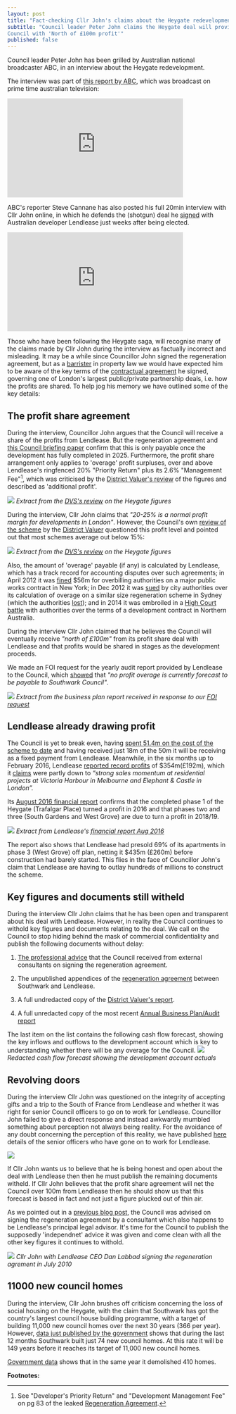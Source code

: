 ```yaml
---
layout: post
title: "Fact-checking Cllr John's claims about the Heygate redevelopment"
subtitle: "Council leader Peter John claims the Heygate deal will provide the 
Council with 'North of £100m profit'"
published: false
---
```

Council leader Peter John has been grilled by Australian national broadcaster 
ABC, in an interview about the Heygate redevelopment.

The interview was part of [this report by 
ABC](http://www.abc.net.au/news/2016-11-11/homes-for-profit-not-people./8019560), 
which was broadcast on prime time australian television:

<iframe width="400" height="225" 
src="https://www.youtube.com/embed/3ZrDvxOAV5A" align="center" frameborder="0" 
allowfullscreen></iframe>

ABC's reporter Steve Cannane has also posted his full 20min interview with Cllr John online, in which he defends the (shotgun) deal he [signed](http://www.london-se1.co.uk/news/view/4712) with Australian developer Lendlease just weeks after being elected.

<iframe width="400" height="225" 
src="https://www.youtube.com/embed/gq_QpqIArGg" align="center" frameborder="0" 
allowfullscreen></iframe>

Those who have been following the Heygate saga, will recognise many of the claims made by Cllr John during the interview as factually incorrect and misleading. It may be a while since Councillor John signed the regeneration agreement, but as a [barrister](http://fivepaper.com/profiles/peter-john/) in property law we would have expected him to be aware of the key terms of the [contractual agreement](https://southwarknotes.files.wordpress.com/2013/02/ra.pdf) he signed, governing one of London's largest public/private partnership deals, i.e. how the profits are shared.
To help jog his memory we have outlined some of the key details:


## The profit share agreement
During the interview, Councillor John argues that the Council will receive a share of the profits from Lendlease. But the regeneration agreement and [this Council briefing paper](/img/heygate_disposal_briefing.pdf) confirm that this is only payable once the development has fully completed in 2025. Furthermore, the profit share arrangement only applies to 'overage' profit surpluses, over and above Lendlease's ringfenced 20% "Priority Return" plus its 2.6% "Management Fee"[^1], which was criticised by the [District Valuer's review](http://crappistmartin.github.io/images/DVSreport_HeygateOutline.pdf) of the figures and described as 'additional profit'.

![](/img/DVSreport_managementfee.png)
*Extract from the [DVS's review](http://crappistmartin.github.io/images/DVSreport_HeygateOutline.pdf) on the Heygate figures*

During the interview, Cllr John claims that _"20-25% is a normal profit margin for developments in London"_. However, the Council's own [review of the scheme](http://crappistmartin.github.io/images/DVSreport_HeygateOutline.pdf) by the [District Valuer](https://www.gov.uk/government/organisations/district-valuer-services-dvs/about) questioned this profit level and pointed out that most schemes average out below 15%:

![](/img/DVSacceptablereturn.png)
*Extract from the [DVS's review](http://crappistmartin.github.io/images/DVSreport_HeygateOutline.pdf) on the Heygate figures*

Also, the amount of 'overage' payable (if any) is calculated by Lendlease, which has a track record for accounting disputes over such agreements; in April 2012 it was [fined](http://www.nytimes.com/2012/04/25/nyregion/lend-lease-expected-to-admit-to-fraud-scheme.html) $56m for overbilling authorities on a major public works contract in New York; in Dec 2012 it was [sued](http://www.smh.com.au/nsw/valuation-dispute-poses-threat-to-1b-return-from-barangaroo-20121206-2ay9e.html) by city authorities over its calculation of overage on a similar size regeneration scheme in Sydney (which the authorities [lost](http://www.smh.com.au/nsw/barangaroo-public-works-in-doubt-after-government-loses-court-battle-with-lend-lease-20140821-106lke.html)); and in 2014 it was embroiled in a [High Court battle](http://www.pitcher.com.au/news/lend-lease-decision-impact-property-development-arrangements) with authorities over the terms of a development contract in Northern Australia.

During the interview Cllr John claimed that he believes the Council will eventually receive _"north of £100m"_ from its profit share deal with Lendlease and that profits would be shared in stages as the development proceeds.

We made an FOI request for the yearly audit report provided by Lendlease to the Council, which [showed](http://35percent.org/2016-05-11-no-profit-share-the-true-value-of-the-heygate-regeneration/) that _"no profit overage is currently forecast to be payable to Southwark Council"_.

![](http://35percent.org/img/ElephantParkBusinessPlanFeb2016.png)
*Extract from the business plan report received in response to our [FOI request](https://www.whatdotheyknow.com/request/heygate_estate_regeneration_annu)*


## Lendlease already drawing profit
The Council is yet to break even, having [spent 51.4m on the cost of the scheme to date](http://35percent.org/heygate-regeneration-faq/#decant-costs) and having received just 18m of the 50m it will be receiving as a fixed payment from Lendlease. Meanwhile, in the six months up to February 2016, Lendlease [reported record profits](http://www.afr.com/real-estate/commercial/lendlease-firsthalf-net-profit-rises-121pc-to-354-million-20160216-gmvxux) of $354m(£192m), which it [claims](http://www.smh.com.au/business/property/lendlease-reports-a-3538-million-profit-20160216-gmvo2z.html) were partly down to _“strong sales momentum at residential projects at Victoria Harbour in Melbourne and Elephant & Castle in London”._

Its [August 2016 financial report](/img/LLfinancialreport_aug2016.pdf) confirms that the completed phase 1 of the Heygate (Trafalgar Place) turned a profit in 2016 and that phases two and three (South Gardens and West Grove) are due to turn a profit in 2018/19.

![](/img/llprofitprofile.png)
*Extract from Lendlease's [financial report Aug 2016](/img/LLfinancialreport_aug2016.pdf)*

The report also shows that Lendlease had presold 69% of its apartments in phase 3 (West Grove) off plan, netting it $435m (£260m) before construction had barely started. This flies in the face of Councillor John's claim that Lendlease are having to outlay hundreds of millions to construct the scheme.


## Key figures and documents still witheld
During the interview Cllr John claims that he has been open and transparent about his deal with Lendlease. However, in reality the Council continues to withold key figures and documents relating to the deal. We call on the Council to stop hiding behind the mask of commercial confidentiality and publish the following documents without delay:

1. [The professional advice](https://www.whatdotheyknow.com/request/financial_advice_on_signing_rege) that the Council received from external consultants on signing the regeneration agreement.

2. The unpublished appendices of the [regeneration agreement](https://southwarknotes.files.wordpress.com/2013/02/ra.pdf) between Southwark and Lendlease.

3. A full undredacted copy of the [District Valuer's report](http://crappistmartin.github.io/images/DVSreport_HeygateOutline.pdf).

4. A full unredacted copy of the most recent [Annual Business Plan/Audit report](https://www.whatdotheyknow.com/request/heygate_estate_regeneration_annu)

The last item on the list contains the following cash flow forecast, showing the key inflows and outflows to the development account which is key to understanding whether there will be any overage for the Council.
![](/img/RAcashflowforecast.png)
*Redacted cash flow forecast showing the development account actuals*

## Revolving doors
During the interview Cllr John was questioned on the integrity of accepting gifts and a trip to the South of France from Lendlease and whether it was right for senior Council officers to go on to work for Lendlease. Councillor John failed to give a direct response and instead awkwardly mumbled something about perception not always being reality. For the avoidance of any doubt concerning the perception of this reality, we have published [here](http://35percent.org/revolving-doors/) details of the senior officers who have gone on to work for Lendlease. 

![](http://farm9.staticflickr.com/8244/8637497136_d25afc426a.jpg)


If Cllr John wants us to believe that he is being honest and open about the deal with Lendlease then then he must publish the remaining documents witheld. If Cllr John believes that the profit share agreement will net the Council over 100m from Lendlease then he should show us that this forecast is based in fact and not just a figure plucked out of thin air.

As we pointed out in a [previous blog post](http://35percent.org/2016-05-11-no-profit-share-the-true-value-of-the-heygate-regeneration/#advised-by-experts), the Council was advised on signing the regeneration agreement by a consultant which also happens to be Lendlease's principal legal advisor. It's time for the Council to publish the supposedly 'independnet' advice it was given and come clean with all the other key figures it continues to withold.
  
![](http://www.london-se1.co.uk/news/imageuploads/1280161383_62.49.27.213.jpg)
*Cllr John with Lendlease CEO Dan Labbad signing the regeneration agrement in July 2010*

## 11000 new council homes
During the interview, Cllr John brushes off criticism concerning the loss of social housing on the Heygate, with the claim that Southwark has got the country's largest council house building programme, with a target of building 11,000 new council homes over the next 30 years (366 per year).  
However, [data just published by the 
government](https://medium.com/@lukewbarratt/fact-checking-hackney-mayor-philip-glanville-on-social-housing-b3ceeeaf53e3#.149mqus0q) shows that during the last 12 months Southwark built just 74 new council homes. At this rate it will be 149 years before it reaches its target of 11,000 new council homes.
  
[Government 
data](https://www.gov.uk/government/uploads/system/uploads/attachment_data/file/568423/LiveTable_123.xls) shows that in the same year it demolished 410 homes. 


__Footnotes:__

[^1]: See "Developer's Priority Return" and "Development Management Fee" on pg 83 of the leaked [Regeneration Agreement](http://southwarknotes.files.wordpress.com/2013/02/ra.pdf).

